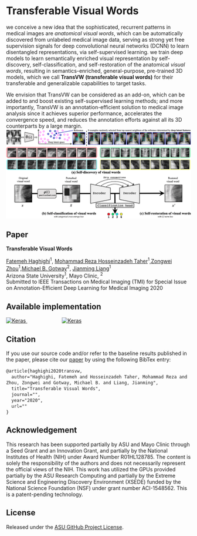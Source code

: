 # Transferable Visual Words

we conceive a new idea that the sophisticated, recurrent patterns in medical images are _anatomical visual words_, which can be automatically discovered from unlabeled medical image data, serving as strong yet free supervision signals for deep convolutional neural networks (DCNN) to learn disentangled representations, via self-supervised learning.
we train deep models to learn semantically enriched visual representation by self-discovery, self-classification, and self-restoration of the anatomical _visual words_, resulting in semantics-enriched, general-purpose, pre-trained 3D models, which we call <b>TransVW (transferable visual words)</b> for their transferable and generalizable capabilities to target tasks.

We envision that TransVW can be considered as an add-on, which can be added to and boost existing self-supervised learning methods; and more importantly, TransVW is an annotation-efficient solution to medical image analysis since it achieves superior performance, accelerates the convergence speed, and reduces the annotation efforts against all its 3D counterparts by a large margin.
\
![Image of framework](https://github.com/fhaghighi/TransVW/blob/master/images/framework.png)


## Paper
<b>Transferable Visual Words</b> <br/>

[Fatemeh Haghighi](https://github.com/fhaghighi)<sup>1</sup>, [Mohammad Reza Hosseinzadeh Taher](https://github.com/MR-HosseinzadehTaher)<sup>1</sup>,[Zongwei Zhou](https://github.com/MrGiovanni)<sup>1</sup>,[Michael B. Gotway](https://www.mayoclinic.org/biographies/gotway-michael-b-m-d/bio-20055566)<sup>2</sup>, [Jianming Liang](https://chs.asu.edu/jianming-liang)<sup>1</sup><br/>
Arizona State University<sup>1</sup>, </sup>Mayo Clinic, <sup>2</sup><br/>
Submitted to  IEEE Transactions on Medical Imaging (TMI) for Special Issue on Annotation-Efficient Deep Learning for Medical Imaging 2020

## Available implementation
<a href="https://keras.io/" target="_blank">
<img alt="Keras" src="https://github.com/fhaghighi/SemanticGenesis/blob/master/images/keras_logo.png" width="200" height="55"> </a> &nbsp;&nbsp;&nbsp;&nbsp;&nbsp;&nbsp;&nbsp;&nbsp;&nbsp;&nbsp;&nbsp;&nbsp;&nbsp;&nbsp;&nbsp;&nbsp;&nbsp;&nbsp;&nbsp;&nbsp;&nbsp;&nbsp;&nbsp;&nbsp;<a href="https://pytorch.org/" target="_blank"><img alt="Keras" src="https://github.com/fhaghighi/SemanticGenesis/blob/master/images/pytorch_logo.png" width="200" height="48"></a>  

## Citation
If you use our source code and/or refer to the baseline results published in the paper, please cite our [paper](https://github.com/fhaghighi/SemanticGenesis) by using the following BibTex entry:
```
@article{haghighi2020transvw,
  author="Haghighi, Fatemeh and Hosseinzadeh Taher, Mohammad Reza and Zhou, Zongwei and Gotway, Michael B. and Liang, Jianming",
  title="Transferable Visual Words",
  journal="",
  year="2020",
  url=""
}
```


## Acknowledgement
This research has been supported partially by ASU and Mayo Clinic through a Seed Grant and an Innovation Grant, and partially by the National Institutes of Health (NIH) under Award Number R01HL128785. The content is solely the responsibility of the authors and does not necessarily represent the official views of the NIH. This work has utilized the GPUs provided partially by the ASU Research Computing and partially by the Extreme Science and Engineering Discovery Environment (XSEDE) funded by the National Science Foundation (NSF) under grant number ACI-1548562. This is a patent-pending technology.

## License

Released under the [ASU GitHub Project License](https://github.com/fhaghighi/TransVW/blob/master/LICENSE).

